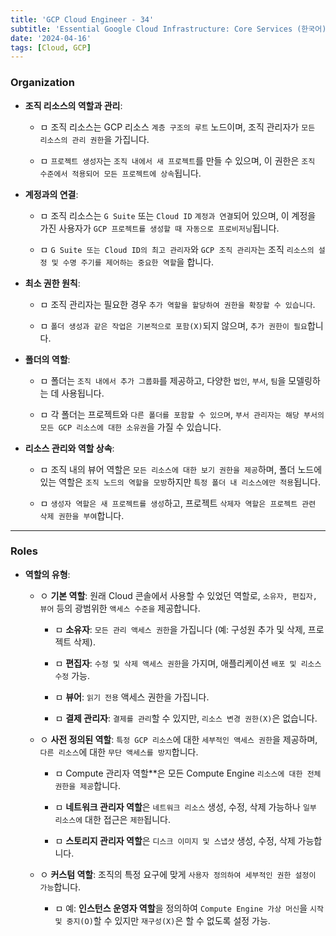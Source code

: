 ```yaml
---
title: 'GCP Cloud Engineer - 34'
subtitle: 'Essential Google Cloud Infrastructure: Core Services (한국어) - 조직(Organization) / 역할(Role)'
date: '2024-04-16'
tags: [Cloud, GCP]
---
```


### Organization

- **조직 리소스의 역할과 관리**:
  
  - ㅁ 조직 리소스는 GCP 리소스 `계층 구조의 루트` 노드이며, 조직 관리자가 `모든 리소스의 관리 권한`을 가집니다.
  
  - ㅁ `프로젝트 생성자`는 `조직 내에서 새 프로젝트`를 만들 수 있으며, 이 권한은 `조직 수준에서 적용되어 모든 프로젝트에 상속`됩니다.



- **계정과의 연결**:
  
  - ㅁ 조직 리소스는 `G Suite` 또는 `Cloud ID` `계정과 연결`되어 있으며, 이 계정을 가진 사용자가 `GCP 프로젝트를 생성할 때 자동으로 프로비저닝`됩니다.
  
  - ㅁ `G Suite 또는 Cloud ID의 최고 관리자`와 `GCP 조직 관리자`는 조직 `리소스의 설정 및 수명 주기를 제어하는 중요한 역할`을 합니다.



- **최소 권한 원칙**:
  
  - ㅁ 조직 관리자는 필요한 경우 `추가 역할을 할당하여 권한을 확장할 수 있습니다`.
  
  - ㅁ `폴더 생성과 같은 작업은 기본적으로 포함(X)`되지 않으며, `추가 권한이 필요`합니다.



- **폴더의 역할**:
  
  - ㅁ 폴더는 `조직 내에서 추가 그룹화`를 제공하고, 다양한 `법인`, `부서`, `팀`을 모델링하는 데 사용됩니다.
  
  - ㅁ 각 폴더는 프로젝트와 `다른 폴더를 포함할 수 있으며`, `부서 관리자는 해당 부서의 모든 GCP 리소스에 대한 소유권`을 가질 수 있습니다.



- **리소스 관리와 역할 상속**:
  
  - ㅁ 조직 내의 뷰어 역할은 `모든 리소스에 대한 보기 권한을 제공`하며, 폴더 노드에 있는 역할은 `조직 노드의 역할을 모방`하지만 `특정 폴더 내 리소스에만 적용`됩니다.
  
  - ㅁ `생성자 역할은 새 프로젝트를 생성`하고, 프로젝트 `삭제자 역할은 프로젝트 관련 삭제 권한을 부여`합니다.
  

-------------


### Roles

- **역할의 유형**:
  
  - ㅇ **기본 역할**: 원래 Cloud 콘솔에서 사용할 수 있었던 역할로, `소유자, 편집자, 뷰어` 등의 광범위한 `액세스 수준을` 제공합니다.
    
    - ㅁ **소유자**: `모든 관리 액세스 권한`을 가집니다 (예: 구성원 추가 및 삭제, 프로젝트 삭제).
    
    - ㅁ **편집자**: `수정 및 삭제 액세스 권한`을 가지며, 애플리케이션 `배포 및 리소스 수정` 가능.
    
    - ㅁ **뷰어**: `읽기 전용` 액세스 권한을 가집니다.
    
    - ㅁ **결제 관리자**: `결제를 관리`할 수 있지만, `리소스 변경 권한(X)`은 없습니다.
  
  - ㅇ **사전 정의된 역할**: `특정 GCP 리소스`에 대한 `세부적인 액세스 권한`을 제공하며, `다른 리소스`에 대한 `무단 액세스를 방지`합니다.
  
    - ㅁ Compute 관리자 역할**은 모든 Compute Engine `리소스에 대한 전체 권한을 제공`합니다.
    
    - ㅁ **네트워크 관리자 역할**은 `네트워크 리소스` 생성, 수정, 삭제 가능하나 `일부 리소스에` 대한 접근은 `제한`됩니다.
    
    - ㅁ **스토리지 관리자 역할**은 `디스크 이미지 및 스냅샷` 생성, 수정, 삭제 가능합니다.
  
  - ㅇ **커스텀 역할**: 조직의 특정 요구에 맞게 `사용자 정의하여 세부적인 권한 설정이 가능`합니다.
    
    - ㅁ 예: **인스턴스 운영자 역할**을 정의하여 `Compute Engine 가상 머신`을 `시작 및 중지(O)`할 수 있지만 `재구성(X)`은 할 수 없도록 설정 가능.
